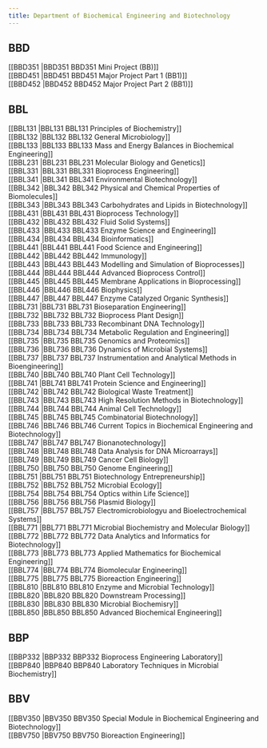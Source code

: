 ```yaml
---
title: Department of Biochemical Engineering and Biotechnology
---
```


## BBD  
[[BBD351 |BBD351 BBD351 Mini Project (BB)]]  
[[BBD451 |BBD451 BBD451 Major Project Part 1 (BB1)]]  
[[BBD452 |BBD452 BBD452 Major Project Part 2 (BB1)]]  


## BBL  
[[BBL131 |BBL131 BBL131 Principles of Biochemistry]]  
[[BBL132 |BBL132 BBL132 General Microbiology]]  
[[BBL133 |BBL133 BBL133 Mass and Energy Balances in Biochemical Engineering]]  
[[BBL231 |BBL231 BBL231 Molecular Biology and Genetics]]  
[[BBL331 |BBL331 BBL331 Bioprocess Engineering]]  
[[BBL341 |BBL341 BBL341 Environmental Biotechnology]]  
[[BBL342 |BBL342 BBL342 Physical and Chemical Properties of Biomolecules]]  
[[BBL343 |BBL343 BBL343 Carbohydrates and Lipids in Biotechnology]]  
[[BBL431 |BBL431 BBL431 Bioprocess Technology]]  
[[BBL432 |BBL432 BBL432 Fluid Solid Systems]]  
[[BBL433 |BBL433 BBL433 Enzyme Science and Engineering]]  
[[BBL434 |BBL434 BBL434 Bioinformatics]]  
[[BBL441 |BBL441 BBL441 Food Science and Engineering]]  
[[BBL442 |BBL442 BBL442 Immunology]]  
[[BBL443 |BBL443 BBL443 Modelling and Simulation of Bioprocesses]]  
[[BBL444 |BBL444 BBL444 Advanced Bioprocess Control]]  
[[BBL445 |BBL445 BBL445 Membrane Applications in Bioprocessing]]  
[[BBL446 |BBL446 BBL446 Biophysics]]  
[[BBL447 |BBL447 BBL447 Enzyme Catalyzed Organic Synthesis]]  
[[BBL731 |BBL731 BBL731 Bioseparation Engineering]]  
[[BBL732 |BBL732 BBL732 Bioprocess Plant Design]]  
[[BBL733 |BBL733 BBL733 Recombinant DNA Technology]]  
[[BBL734 |BBL734 BBL734 Metabolic Regulation and Engineering]]  
[[BBL735 |BBL735 BBL735 Genomics and Proteomics]]  
[[BBL736 |BBL736 BBL736 Dynamics of Microbial Systems]]  
[[BBL737 |BBL737 BBL737 Instrumentation and Analytical Methods in Bioengineering]]  
[[BBL740 |BBL740 BBL740 Plant Cell Technology]]  
[[BBL741 |BBL741 BBL741 Protein Science and Engineering]]  
[[BBL742 |BBL742 BBL742 Biological Waste Treatment]]  
[[BBL743 |BBL743 BBL743 High Resolution Methods in Biotechnology]]  
[[BBL744 |BBL744 BBL744 Animal Cell Technology]]  
[[BBL745 |BBL745 BBL745 Combinatorial Biotechnology]]  
[[BBL746 |BBL746 BBL746 Current Topics in Biochemical Engineering and Biotechnology]]  
[[BBL747 |BBL747 BBL747 Bionanotechnology]]  
[[BBL748 |BBL748 BBL748 Data Analysis for DNA Microarrays]]  
[[BBL749 |BBL749 BBL749 Cancer Cell Biology]]  
[[BBL750 |BBL750 BBL750 Genome Engineering]]  
[[BBL751 |BBL751 BBL751 Biotechnology Entrepreneurship]]  
[[BBL752 |BBL752 BBL752 Microbial Ecology]]  
[[BBL754 |BBL754 BBL754 Optics within Life Science]]  
[[BBL756 |BBL756 BBL756 Plasmid Biology]]  
[[BBL757 |BBL757 BBL757 Electromicrobiologyu and Bioelectrochemical Systems]]  
[[BBL771 |BBL771 BBL771 Microbial Biochemistry and Molecular Biology]]  
[[BBL772 |BBL772 BBL772 Data Analytics and Informatics for Biotechnology]]  
[[BBL773 |BBL773 BBL773 Applied Mathematics for Biochemical Engineering]]  
[[BBL774 |BBL774 BBL774 Biomolecular Engineering]]  
[[BBL775 |BBL775 BBL775 Bioreaction Engineering]]  
[[BBL810 |BBL810 BBL810 Enzyme and Microbial Technology]]  
[[BBL820 |BBL820 BBL820 Downstream Processing]]  
[[BBL830 |BBL830 BBL830 Microbial Biochemisry]]  
[[BBL850 |BBL850 BBL850 Advanced Biochemical Engineering]]  


## BBP  
[[BBP332 |BBP332 BBP332 Bioprocess Engineering Laboratory]]  
[[BBP840 |BBP840 BBP840 Laboratory Techniques in Microbial Biochemistry]]  


## BBV  
[[BBV350 |BBV350 BBV350 Special Module in Biochemical Engineering and Biotechnology]]  
[[BBV750 |BBV750 BBV750 Bioreaction Engineering]]  
